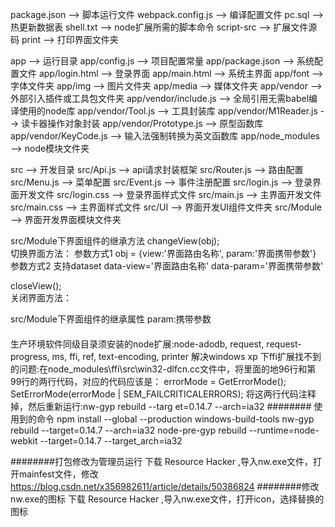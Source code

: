 package.json             -->    脚本运行文件
webpack.config.js        -->    编译配置文件
pc.sql                   -->    热更新数据表
shell.txt                -->    node扩展所需的脚本命令
script-src               -->    扩展文件源码
print                    -->    打印界面文件夹

app                      -->    运行目录
app/config.js            -->    项目配置常量
app/package.json         -->    系统配置文件
app/login.html           -->    登录界面
app/main.html            -->    系统主界面
app/font                 -->    字体文件夹
app/img                  -->    图片文件夹
app/media                -->    媒体文件夹
app/vendor               -->    外部引入插件或工具包文件夹
app/vendor/include.js    -->    全局引用无需babel编译使用的node库
app/vendor/Tool.js       -->    工具封装库
app/vendor/M1Reader.js     -->    读卡器操作对象封装
app/vendor/Prototype.js  -->    原型函数库
app/vendor/KeyCode.js    -->    输入法强制转换为英文函数库
app/node_modules         -->    node模块文件夹

src                      -->    开发目录
src/Api.js               -->    api请求封装框架
src/Router.js            -->    路由配置
src/Menu.js              -->    菜单配置
src/Event.js             -->    事件注册配置
src/login.js             -->    登录界面开发文件
src/login.css            -->    登录界面样式文件
src/main.js              -->    主界面开发文件
src/main.css             -->    主界面样式文件
src/UI                   -->    界面开发UI组件文件夹
src/Module               -->    界面开发界面模块文件夹




src/Module下界面组件的继承方法
changeView(obj);    
    切换界面方法：
        参数方式1
            obj = {view:'界面路由名称', param:'界面携带参数'}
        参数方式2
            支持dataset
            data-view='界面路由名称' data-param='界面携带参数'

closeView();    
    关闭界面方法：


src/Module下界面组件的继承属性
param:携带参数

####
生产环境软件同级目录须安装的node扩展:node-adodb, request, request-progress, ms, ffi, ref, text-encoding, printer
解决windows xp 下ffi扩展找不到的问题:在node_modules\ffi\src\win32-dlfcn.cc文件中，将里面的地96行和第99行的两行代码，对应的代码应该是：
     errorMode = GetErrorMode();  
     SetErrorMode(errorMode | SEM_FAILCRITICALERRORS);
将这两行代码注释掉，然后重新运行:nw-gyp rebuild --targ et=0.14.7 --arch=ia32
########
使用到的命令
npm install --global --production windows-build-tools
nw-gyp rebuild --target=0.14.7 --arch=ia32
node-pre-gyp rebuild --runtime=node-webkit --target=0.14.7 --target_arch=ia32

########打包修改为管理员运行
下载 Resource Hacker ,导入nw.exe文件，打开mainfest文件，修改<requestedExecutionLevel level="requireAdministrator" uiAccess="false"/>  
https://blog.csdn.net/x356982611/article/details/50386824
########修改nw.exe的图标
下载 Resource Hacker ,导入nw.exe文件，打开icon，选择替换的图标



